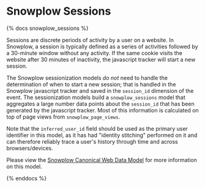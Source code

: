 # Snowplow Sessions
{% docs snowplow_sessions %}

Sessions are discrete periods of activity by a user on a website. In Snowplow, a session is typically defined as a series of activities followed by a 30-minute window without any activity. If the same cookie visits the website after 30 minutes of inactivity, the javascript tracker will start a new session.

The Snowplow sessionization models _do not_ need to handle the determination of when to start a new session; that is handled in the Snowplow javascript tracker and saved in the `session_id` dimension of the event. The sessionization models build a `snowplow_sessions` model that aggregates a large number data points about the `session_id` that has been generated by the javascript tracker. Most of this information is calculated on top of page views from `snowplow_page_views`.

Note that the `inferred_user_id` field should be used as the primary user identifier in this model, as it has had "identity stitching" performed on it and can therefore reliably trace a user's history through time and across browsers/devices.

Please view the [Snowplow Canonical Web Data Model](https://github.com/snowplow/web-data-model#32-sessions-table) for more information on this model.

{% enddocs %}